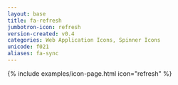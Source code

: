 ```yaml
---
layout: base
title: fa-refresh
jumbotron-icon: refresh
version-created: v0.4
categories: Web Application Icons, Spinner Icons
unicode: f021
aliases: fa-sync
---
```


{% include examples/icon-page.html icon="refresh" %}
